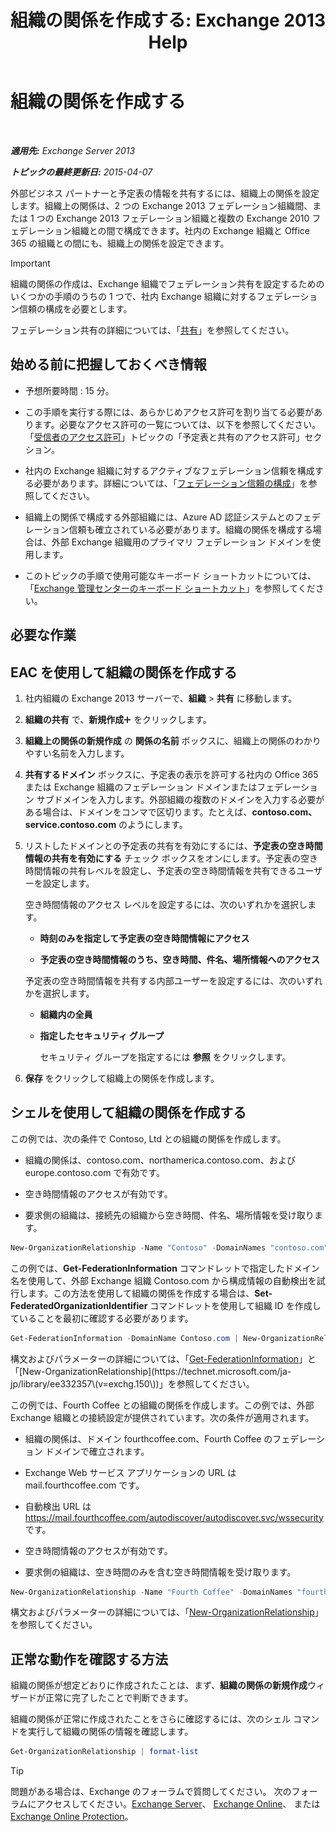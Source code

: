 ﻿---
title: '組織の関係を作成する: Exchange 2013 Help'
TOCTitle: 組織の関係を作成する
ms:assetid: 5ea61b96-c8ca-44fc-b8b5-ca4341af36a6
ms:mtpsurl: https://technet.microsoft.com/ja-jp/library/JJ657451(v=EXCHG.150)
ms:contentKeyID: 49896274
ms.date: 04/24/2018
mtps_version: v=EXCHG.150
ms.translationtype: HT
---

# 組織の関係を作成する

 

_**適用先:** Exchange Server 2013_

_**トピックの最終更新日:** 2015-04-07_

外部ビジネス パートナーと予定表の情報を共有するには、組織上の関係を設定します。組織上の関係は、2 つの Exchange 2013 フェデレーション組織間、または 1 つの Exchange 2013 フェデレーション組織と複数の Exchange 2010 フェデレーション組織との間で構成できます。社内の Exchange 組織と Office 365 の組織との間にも、組織上の関係を設定できます。


> [!IMPORTANT]
> 組織の関係の作成は、Exchange 組織でフェデレーション共有を設定するためのいくつかの手順のうちの 1 つで、社内 Exchange 組織に対するフェデレーション信頼の構成を必要とします。



フェデレーション共有の詳細については、「[共有](sharing-exchange-2013-help.md)」を参照してください。

## 始める前に把握しておくべき情報

  - 予想所要時間 : 15 分。

  - この手順を実行する際には、あらかじめアクセス許可を割り当てる必要があります。必要なアクセス許可の一覧については、以下を参照してください。 「[受信者のアクセス許可](recipients-permissions-exchange-2013-help.md)」トピックの「予定表と共有のアクセス許可」セクション。

  - 社内の Exchange 組織に対するアクティブなフェデレーション信頼を構成する必要があります。詳細については、「[フェデレーション信頼の構成](configure-a-federation-trust-exchange-2013-help.md)」を参照してください。

  - 組織上の関係で構成する外部組織には、Azure AD 認証システムとのフェデレーション信頼も確立されている必要があります。組織の関係を構成する場合は、外部 Exchange 組織用のプライマリ フェデレーション ドメインを使用します。

  - このトピックの手順で使用可能なキーボード ショートカットについては、「[Exchange 管理センターのキーボード ショートカット](keyboard-shortcuts-in-the-exchange-admin-center-exchange-online-protection-help.md)」を参照してください。

## 必要な作業

## EAC を使用して組織の関係を作成する

1.  社内組織の Exchange 2013 サーバーで、<strong>組織</strong> \> <strong>共有</strong> に移動します。

2.  <strong>組織の共有</strong> で、<strong>新規作成</strong>![\[追加\] アイコン](images/JJ218640.c1e75329-d6d7-4073-a27d-498590bbb558(EXCHG.150).gif "[追加] アイコン") をクリックします。

3.  <strong>組織上の関係の新規作成</strong> の <strong>関係の名前</strong> ボックスに、組織上の関係のわかりやすい名前を入力します。

4.  <strong>共有するドメイン</strong> ボックスに、予定表の表示を許可する社内の Office 365 または Exchange 組織のフェデレーション ドメインまたはフェデレーション サブドメインを入力します。外部組織の複数のドメインを入力する必要がある場合は、ドメインをコンマで区切ります。たとえば、**contoso.com、service.contoso.com** のようにします。

5.  リストしたドメインとの予定表の共有を有効にするには、<strong>予定表の空き時間情報の共有を有効にする</strong> チェック ボックスをオンにします。予定表の空き時間情報の共有レベルを設定し、予定表の空き時間情報を共有できるユーザーを設定します。
    
    空き時間情報のアクセス レベルを設定するには、次のいずれかを選択します。
    
      - <strong>時刻のみを指定して予定表の空き時間情報にアクセス</strong>
    
      - <strong>予定表の空き時間情報のうち、空き時間、件名、場所情報へのアクセス</strong>
    
    予定表の空き時間情報を共有する内部ユーザーを設定するには、次のいずれかを選択します。
    
      - **組織内の全員**
    
      - <strong>指定したセキュリティ グループ</strong>
        
        セキュリティ グループを指定するには <strong>参照</strong> をクリックします。

6.  <strong>保存</strong> をクリックして組織上の関係を作成します。

## シェルを使用して組織の関係を作成する

この例では、次の条件で Contoso, Ltd との組織の関係を作成します。

  - 組織の関係は、contoso.com、northamerica.contoso.com、および europe.contoso.com で有効です。

  - 空き時間情報のアクセスが有効です。

  - 要求側の組織は、接続先の組織から空き時間、件名、場所情報を受け取ります。

<!-- end list -->

  ```powershell
  New-OrganizationRelationship -Name "Contoso" -DomainNames "contoso.com","northamerica.contoso.com","europe.contoso.com" -FreeBusyAccessEnabled $true -FreeBusyAccessLevel LimitedDetails
  ```

この例では、**Get-FederationInformation** コマンドレットで指定したドメイン名を使用して、外部 Exchange 組織 Contoso.com から構成情報の自動検出を試行します。この方法を使用して組織の関係を作成する場合は、**Set-FederatedOrganizationIdentifier** コマンドレットを使用して組織 ID を作成していることを最初に確認する必要があります。

  ```powershell
  Get-FederationInformation -DomainName Contoso.com | New-OrganizationRelationship -Name "Contoso" -FreeBusyAccessEnabled $true -FreeBusyAccessLevel -LimitedDetails
  ```

構文およびパラメーターの詳細については、「[Get-FederationInformation](https://technet.microsoft.com/ja-jp/library/dd351221\(v=exchg.150\))」と「[New-OrganizationRelationship](https://technet.microsoft.com/ja-jp/library/ee332357\(v=exchg.150\))」を参照してください。

この例では、Fourth Coffee との組織の関係を作成します。この例では、外部 Exchange 組織との接続設定が提供されています。次の条件が適用されます。

  - 組織の関係は、ドメイン fourthcoffee.com、Fourth Coffee のフェデレーション ドメインで確立されます。

  - Exchange Web サービス アプリケーションの URL は mail.fourthcoffee.com です。

  - 自動検出 URL は https://mail.fourthcoffee.com/autodiscover/autodiscover.svc/wssecurity です。

  - 空き時間情報のアクセスが有効です。

  - 要求側の組織は、空き時間のみを含む空き時間情報を受け取ります。

<!-- end list -->

  ```powershell
  New-OrganizationRelationship -Name "Fourth Coffee" -DomainNames "fourthcoffee.com" -FreeBusyAccessEnabled $true -FreeBusyAccessLevel -AvailabilityOnly -TargetAutodiscoverEpr "https://mail.fourthcoffee.com/autodiscover/autodiscover.svc/wssecurity" -TargetApplicationUri "mail.fourthcoffee.com"
  ```

構文およびパラメーターの詳細については、「[New-OrganizationRelationship](https://technet.microsoft.com/ja-jp/library/ee332357\(v=exchg.150\))」を参照してください。

## 正常な動作を確認する方法

組織の関係が想定どおりに作成されたことは、まず、**組織の関係の新規作成**ウィザードが正常に完了したことで判断できます。

組織の関係が正常に作成されたことをさらに確認するには、次のシェル コマンドを実行して組織の関係の情報を確認します。

```powershell
Get-OrganizationRelationship | format-list
```


> [!TIP]
> 問題がある場合は、Exchange のフォーラムで質問してください。 次のフォーラムにアクセスしてください。<A href="https://go.microsoft.com/fwlink/p/?linkid=60612">Exchange Server</A>、 <A href="https://go.microsoft.com/fwlink/p/?linkid=267542">Exchange Online</A>、 または <A href="https://go.microsoft.com/fwlink/p/?linkid=285351">Exchange Online Protection</A>。


